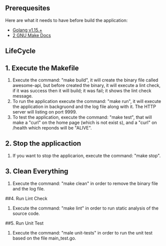## Prerequesites

Here are what it needs to have before build the application:

* [Golang v1.15.+](https://go.dev/)
* [2 GNU Make Docs](https://www.gnu.org/software/make/manual/html_node/index.html)

##  LifeCycle

## 1. Execute the Makefile
1. Execute the command: "make build", it will create the binary file called awesome-api, but before created the binary, it   will execute a lint check, if it was success then it will build; it was fail; it shows the lint check message.
2. To run the application execute the command: "make run", it will execute the application in backgruond and the log file    along with it. The HTTP server will listing on port 9999.
3. To test the application, execute the command: "make test", that will make a "curl" on the home page (which is not exist   s), and a "curl" on /health which reponds will be "ALIVE".

## 2. Stop the applicaction
1. If you want to stop the applicarion, execute the command: "make stop".

## 3. Clean Everything
1. Execute the command: "make clean" in order to remove the binary file and the log file.

##4. Run Lint Check
1. Execute the command: "make lint" in order to run static analysis of the source code.

##5. Run Unit Test
1. Execute the command: "male unit-tests" in order to run the unit test based on the file main_test.go.

